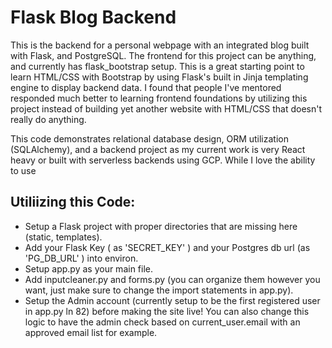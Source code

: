 # Flask Blog Backend
This is the backend for a personal webpage with an integrated blog built with Flask, and PostgreSQL. The frontend for this project can be anything, and currently has flask_bootstrap setup. This is a great starting point to learn HTML/CSS with Bootstrap by using Flask's built in Jinja templating engine to display backend data. I found that people I've mentored responded much better to learning frontend foundations by utilizing this project instead of building yet another website with HTML/CSS that doesn't really do anything.

This code demonstrates relational database design, ORM utilization (SQLAlchemy), and a backend project as my current work is very React heavy or built with serverless backends using GCP. While I love the ability to use 

## Utiliizing this Code:
- Setup a Flask project with proper directories that are missing here (static, templates).
- Add your Flask Key ( as 'SECRET_KEY' ) and your Postgres db url (as 'PG_DB_URL' ) into environ.
- Setup app.py as your main file.
- Add inputcleaner.py and forms.py (you can organize them however you want, just make sure to change the import statements in app.py).
- Setup the Admin account (currently setup to be the first registered user in app.py ln 82) before making the site live! You can also change this logic to have the admin check based on current_user.email with an approved email list for example.
